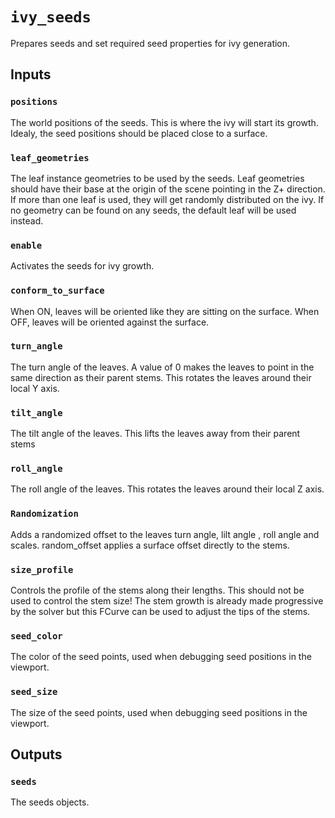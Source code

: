 # `ivy_seeds`

Prepares seeds and set required seed properties for ivy generation.

## Inputs

### `positions`
The world positions of the seeds. This is where the ivy will start its growth. Idealy, the seed positions should be placed close to a surface.

### `leaf_geometries`
The leaf instance geometries to be used by the seeds. Leaf geometries should have their base at the origin of the scene pointing in the Z+ direction. If more than one leaf is used, they will get randomly distributed on the ivy. If no geometry can be found on any seeds, the default leaf will be used instead.

### `enable`
Activates the seeds for ivy growth.

### `conform_to_surface`
When ON, leaves will be oriented like they are sitting on the surface. When OFF, leaves will be oriented against the surface.

### `turn_angle`
The turn angle of the leaves. A value of 0 makes the leaves to point in the same direction as their parent stems. This rotates the leaves around their local Y axis.

### `tilt_angle`
The tilt angle of the leaves. This lifts the leaves away from their parent stems

### `roll_angle`
The roll angle of the leaves. This rotates the leaves around their local Z axis.

### `Randomization`
Adds a randomized offset to the leaves turn angle, lilt angle , roll angle and scales. random_offset applies a surface offset directly to the stems.

### `size_profile`
Controls the profile of the stems along their lengths. This should not be used to control the stem size! The stem growth is already made progressive by the solver but this FCurve can be used to adjust the tips of the stems.

### `seed_color`
The color of the seed points, used when debugging seed positions in the viewport.

### `seed_size`
The size of the seed points, used when debugging seed positions in the viewport.

## Outputs

### `seeds`
The seeds objects.